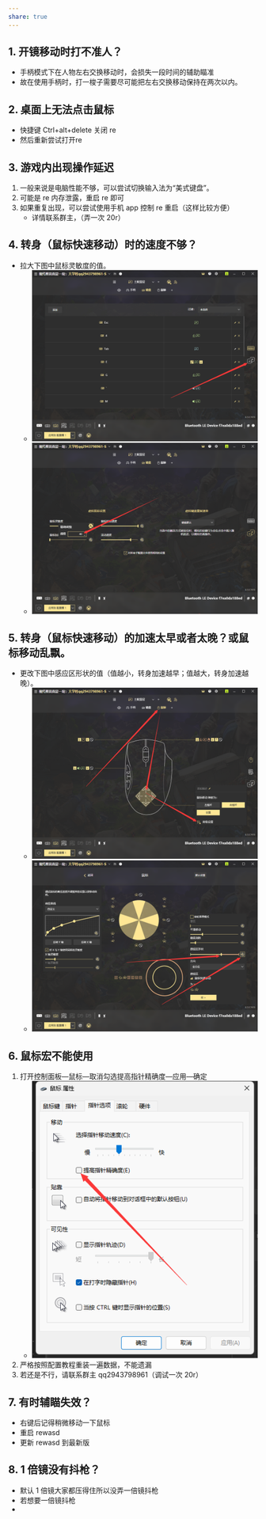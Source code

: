 ```yaml
---
share: true  
---
```

## 1. 开镜移动时打不准人？   
- 手柄模式下在人物左右交换移动时，会损失一段时间的辅助瞄准
- 故在使用手柄时，打一梭子需要尽可能把左右交换移动保持在两次以内。   
## 2. 桌面上无法点击鼠标 
- 快捷键 Ctrl+alt+delete 关闭 re
- 然后重新尝试打开re
## 3. 游戏内出现操作延迟   
1. 一般来说是电脑性能不够，可以尝试切换输入法为“美式键盘”。  
2. 可能是 re 内存泄露，重启 re 即可
3. 如果重复出现，可以尝试使用手机 app 控制 re 重启（这样比较方便）
	- 详情联系群主，（弄一次 20r）
## 4. 转身（鼠标快速移动）时的速度不够？   
- 拉大下图中鼠标灵敏度的值。
	- ![gh](https://raw.githubusercontent.com/zxmengde/obsidian-emo/main/image/167921572500071ef3r.png)
	- ![gh](https://raw.githubusercontent.com/zxmengde/obsidian-emo/main/image/1679215755000vzj0nh.png)
## 5. 转身（鼠标快速移动）的加速太早或者太晚？或鼠标移动乱飘。
- 更改下图中感应区形状的值（值越小，转身加速越早；值越大，转身加速越晚）。
	- ![gh](https://raw.githubusercontent.com/zxmengde/obsidian-emo/main/image/1679216133000cusxcg.png)
	- ![gh](https://raw.githubusercontent.com/zxmengde/obsidian-emo/main/image/1679216244000zcw7us.png)
## 6. 鼠标宏不能使用
1. 打开控制面板—鼠标—取消勾选提高指针精确度—应用—确定
	- ![gh](https://raw.githubusercontent.com/zxmengde/obsidian-emo/main/image/1679216471000ztvfaa.png)
2. 严格按照配置教程重装一遍数据，不能遗漏
3. 若还是不行，请联系群主 qq2943798961（调试一次 20r）
## 7. 有时辅瞄失效？
- 右键后记得稍微移动一下鼠标
- 重启 rewasd
- 更新 rewasd 到最新版
## 8. 1 倍镜没有抖枪？
- 默认 1 倍镜大家都压得住所以没弄一倍镜抖枪
- 若想要一倍镜抖枪
- 